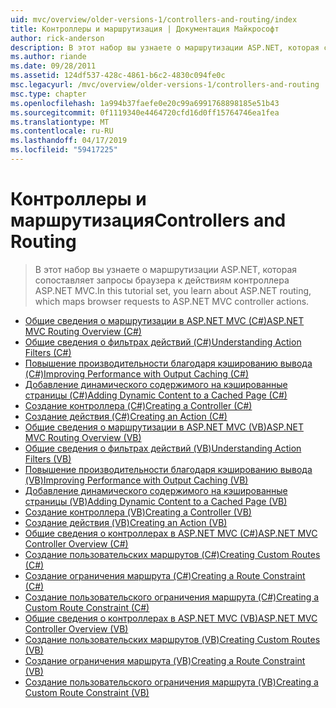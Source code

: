 ```yaml
---
uid: mvc/overview/older-versions-1/controllers-and-routing/index
title: Контроллеры и маршрутизация | Документация Майкрософт
author: rick-anderson
description: В этот набор вы узнаете о маршрутизации ASP.NET, которая сопоставляет запросы браузера к действиям контроллера ASP.NET MVC.
ms.author: riande
ms.date: 09/28/2011
ms.assetid: 124df537-428c-4861-b6c2-4830c094fe0c
msc.legacyurl: /mvc/overview/older-versions-1/controllers-and-routing
msc.type: chapter
ms.openlocfilehash: 1a994b37faefe0e20c99a6991768898185e51b43
ms.sourcegitcommit: 0f1119340e4464720cfd16d0ff15764746ea1fea
ms.translationtype: MT
ms.contentlocale: ru-RU
ms.lasthandoff: 04/17/2019
ms.locfileid: "59417225"
---
```

# <a name="controllers-and-routing"></a><span data-ttu-id="8e437-103">Контроллеры и маршрутизация</span><span class="sxs-lookup"><span data-stu-id="8e437-103">Controllers and Routing</span></span>

> <span data-ttu-id="8e437-104">В этот набор вы узнаете о маршрутизации ASP.NET, которая сопоставляет запросы браузера к действиям контроллера ASP.NET MVC.</span><span class="sxs-lookup"><span data-stu-id="8e437-104">In this tutorial set, you learn about ASP.NET routing, which maps browser requests to ASP.NET MVC controller actions.</span></span>


- [<span data-ttu-id="8e437-105">Общие сведения о маршрутизации в ASP.NET MVC (C#)</span><span class="sxs-lookup"><span data-stu-id="8e437-105">ASP.NET MVC Routing Overview (C#)</span></span>](asp-net-mvc-routing-overview-cs.md)
- [<span data-ttu-id="8e437-106">Общие сведения о фильтрах действий (C#)</span><span class="sxs-lookup"><span data-stu-id="8e437-106">Understanding Action Filters (C#)</span></span>](understanding-action-filters-cs.md)
- [<span data-ttu-id="8e437-107">Повышение производительности благодаря кэшированию вывода (C#)</span><span class="sxs-lookup"><span data-stu-id="8e437-107">Improving Performance with Output Caching (C#)</span></span>](improving-performance-with-output-caching-cs.md)
- [<span data-ttu-id="8e437-108">Добавление динамического содержимого на кэшированные страницы (C#)</span><span class="sxs-lookup"><span data-stu-id="8e437-108">Adding Dynamic Content to a Cached Page (C#)</span></span>](adding-dynamic-content-to-a-cached-page-cs.md)
- [<span data-ttu-id="8e437-109">Создание контроллера (C#)</span><span class="sxs-lookup"><span data-stu-id="8e437-109">Creating a Controller (C#)</span></span>](creating-a-controller-cs.md)
- [<span data-ttu-id="8e437-110">Создание действия (C#)</span><span class="sxs-lookup"><span data-stu-id="8e437-110">Creating an Action (C#)</span></span>](creating-an-action-cs.md)
- [<span data-ttu-id="8e437-111">Общие сведения о маршрутизации в ASP.NET MVC (VB)</span><span class="sxs-lookup"><span data-stu-id="8e437-111">ASP.NET MVC Routing Overview (VB)</span></span>](asp-net-mvc-routing-overview-vb.md)
- [<span data-ttu-id="8e437-112">Общие сведения о фильтрах действий (VB)</span><span class="sxs-lookup"><span data-stu-id="8e437-112">Understanding Action Filters (VB)</span></span>](understanding-action-filters-vb.md)
- [<span data-ttu-id="8e437-113">Повышение производительности благодаря кэшированию вывода (VB)</span><span class="sxs-lookup"><span data-stu-id="8e437-113">Improving Performance with Output Caching (VB)</span></span>](improving-performance-with-output-caching-vb.md)
- [<span data-ttu-id="8e437-114">Добавление динамического содержимого на кэшированные страницы (VB)</span><span class="sxs-lookup"><span data-stu-id="8e437-114">Adding Dynamic Content to a Cached Page (VB)</span></span>](adding-dynamic-content-to-a-cached-page-vb.md)
- [<span data-ttu-id="8e437-115">Создание контроллера (VB)</span><span class="sxs-lookup"><span data-stu-id="8e437-115">Creating a Controller (VB)</span></span>](creating-a-controller-vb.md)
- [<span data-ttu-id="8e437-116">Создание действия (VB)</span><span class="sxs-lookup"><span data-stu-id="8e437-116">Creating an Action (VB)</span></span>](creating-an-action-vb.md)
- [<span data-ttu-id="8e437-117">Общие сведения о контроллерах в ASP.NET MVC (C#)</span><span class="sxs-lookup"><span data-stu-id="8e437-117">ASP.NET MVC Controller Overview (C#)</span></span>](aspnet-mvc-controllers-overview-cs.md)
- [<span data-ttu-id="8e437-118">Создание пользовательских маршрутов (C#)</span><span class="sxs-lookup"><span data-stu-id="8e437-118">Creating Custom Routes (C#)</span></span>](creating-custom-routes-cs.md)
- [<span data-ttu-id="8e437-119">Создание ограничения маршрута (C#)</span><span class="sxs-lookup"><span data-stu-id="8e437-119">Creating a Route Constraint (C#)</span></span>](creating-a-route-constraint-cs.md)
- [<span data-ttu-id="8e437-120">Создание пользовательского ограничения маршрута (C#)</span><span class="sxs-lookup"><span data-stu-id="8e437-120">Creating a Custom Route Constraint (C#)</span></span>](creating-a-custom-route-constraint-cs.md)
- [<span data-ttu-id="8e437-121">Общие сведения о контроллерах в ASP.NET MVC (VB)</span><span class="sxs-lookup"><span data-stu-id="8e437-121">ASP.NET MVC Controller Overview (VB)</span></span>](asp-net-mvc-controller-overview-vb.md)
- [<span data-ttu-id="8e437-122">Создание пользовательских маршрутов (VB)</span><span class="sxs-lookup"><span data-stu-id="8e437-122">Creating Custom Routes (VB)</span></span>](creating-custom-routes-vb.md)
- [<span data-ttu-id="8e437-123">Создание ограничения маршрута (VB)</span><span class="sxs-lookup"><span data-stu-id="8e437-123">Creating a Route Constraint (VB)</span></span>](creating-a-route-constraint-vb.md)
- [<span data-ttu-id="8e437-124">Создание пользовательского ограничения маршрута (VB)</span><span class="sxs-lookup"><span data-stu-id="8e437-124">Creating a Custom Route Constraint (VB)</span></span>](creating-a-custom-route-constraint-vb.md)
